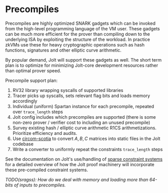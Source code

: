 # Precompiles
Precompiles are highly optimized SNARK gadgets which can be invoked from the high-level programming language of the VM user. These gadgets can be much more efficient for the prover than compiling down to the underlying ISA by exploiting the structure of the workload. In practice zkVMs use these for heavy cryptographic operations such as hash functions, signatures and other elliptic curve arithmetic.

By popular demand, Jolt will support these gadgets as well. The short term plan is to optimize for minimizing Jolt-core development resources rather than optimal prover speed.

Precompile support plan:
1. RV32 library wrapping syscalls of supported libraries
2. Tracer picks up syscalls, sets relevant flag bits and loads memory accordingly
3. Individual (uniform) Spartan instance for each precompile, repeated over `trace_length` steps
4. Jolt config includes which precompiles are supported (there is some non-zero prover / verifier cost to including an unused precompile)
5. Survey existing hash / elliptic curve arithmetic R1CS arithmetizations. Prioritize efficiency and audits.
6. Use [circom-scotia](https://github.com/lurk-lab/circom-scotia) to convert $A, B, C$ matrices into static files in the Jolt codebase
7. Write a converter to uniformly repeat the constraints `trace_length` steps

See the documentation on Jolt's use/handling of [sparse constraint systems](./how/sparse-constraint-systems.md) for a detailed overview of how the Jolt proof machinery will incorporate these pre-compiled constraint systems.

*TODO(sragss): How do we deal with memory and loading more than 64-bits of inputs to precompiles.*
